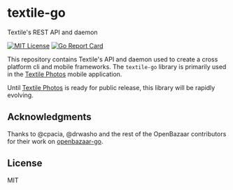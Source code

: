 # textile-go

Textile's REST API and daemon

[![MIT License](http://img.shields.io/badge/license-MIT-blue.svg?style=flat)](LICENSE) [![Go Report Card](https://goreportcard.com/badge/github.com/textileio/textile-go)](https://goreportcard.com/report/github.com/textileio/textile-go)

This repository contains Textile's API and daemon used to create a cross platform cli and mobile frameworks. The ```textile-go``` library is primarily used in the [Textile Photos](https://textile.photos) mobile application. 

Until [Textile Photos](https://textile.photos) is ready for public release, this library will be rapidly evolving.

## Acknowledgments

Thanks to @cpacia, @drwasho and the rest of the OpenBazaar contributors for their work on [openbazaar-go](https://github.com/OpenBazaar/openbazaar-go). 

## License

MIT
